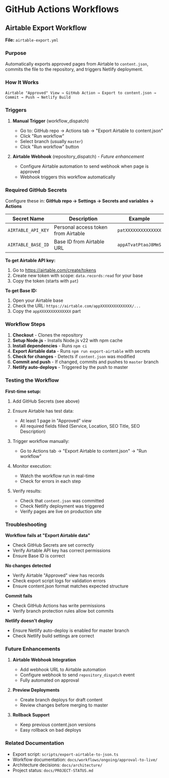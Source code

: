 # GitHub Actions Workflows

## Airtable Export Workflow

**File:** `airtable-export.yml`

### Purpose

Automatically exports approved pages from Airtable to `content.json`, commits the file to the repository, and triggers Netlify deployment.

### How It Works

```
Airtable "Approved" View → GitHub Action → Export to content.json → Commit → Push → Netlify Build
```

### Triggers

1. **Manual Trigger** (workflow_dispatch)
   - Go to: GitHub repo → Actions tab → "Export Airtable to content.json"
   - Click "Run workflow"
   - Select branch (usually `master`)
   - Click "Run workflow" button

2. **Airtable Webhook** (repository_dispatch) - *Future enhancement*
   - Configure Airtable automation to send webhook when page is approved
   - Webhook triggers this workflow automatically

### Required GitHub Secrets

Configure these in: **GitHub repo → Settings → Secrets and variables → Actions**

| Secret Name | Description | Example |
|-------------|-------------|---------|
| `AIRTABLE_API_KEY` | Personal access token from Airtable | `patXXXXXXXXXXXXXX` |
| `AIRTABLE_BASE_ID` | Base ID from Airtable URL | `appATvatPtaoJ8MmS` |

**To get Airtable API key:**
1. Go to https://airtable.com/create/tokens
2. Create new token with scope: `data.records:read` for your base
3. Copy the token (starts with `pat`)

**To get Base ID:**
1. Open your Airtable base
2. Check the URL: `https://airtable.com/appXXXXXXXXXXXXXX/...`
3. Copy the `appXXXXXXXXXXXXXX` part

### Workflow Steps

1. **Checkout** - Clones the repository
2. **Setup Node.js** - Installs Node.js v22 with npm cache
3. **Install dependencies** - Runs `npm ci`
4. **Export Airtable data** - Runs `npm run export-airtable` with secrets
5. **Check for changes** - Detects if `content.json` was modified
6. **Commit and push** - If changed, commits and pushes to `master` branch
7. **Netlify auto-deploys** - Triggered by the push to master

### Testing the Workflow

**First-time setup:**

1. Add GitHub Secrets (see above)

2. Ensure Airtable has test data:
   - At least 1 page in "Approved" view
   - All required fields filled (Service, Location, SEO Title, SEO Description)

3. Trigger workflow manually:
   - Go to Actions tab → "Export Airtable to content.json" → "Run workflow"

4. Monitor execution:
   - Watch the workflow run in real-time
   - Check for errors in each step

5. Verify results:
   - Check that `content.json` was committed
   - Check Netlify deployment was triggered
   - Verify pages are live on production site

### Troubleshooting

**Workflow fails at "Export Airtable data"**
- Check GitHub Secrets are set correctly
- Verify Airtable API key has correct permissions
- Ensure Base ID is correct

**No changes detected**
- Verify Airtable "Approved" view has records
- Check export script logs for validation errors
- Ensure content.json format matches expected structure

**Commit fails**
- Check GitHub Actions has write permissions
- Verify branch protection rules allow bot commits

**Netlify doesn't deploy**
- Ensure Netlify auto-deploy is enabled for master branch
- Check Netlify build settings are correct

### Future Enhancements

1. **Airtable Webhook Integration**
   - Add webhook URL to Airtable automation
   - Configure webhook to send `repository_dispatch` event
   - Fully automated on approval

2. **Preview Deployments**
   - Create branch deploys for draft content
   - Review changes before merging to master

3. **Rollback Support**
   - Keep previous content.json versions
   - Easy rollback on bad deploys

### Related Documentation

- Export script: `scripts/export-airtable-to-json.ts`
- Workflow documentation: `docs/workflows/ongoing/approval-to-live/`
- Architecture decisions: `docs/architecture/`
- Project status: `docs/PROJECT-STATUS.md`
